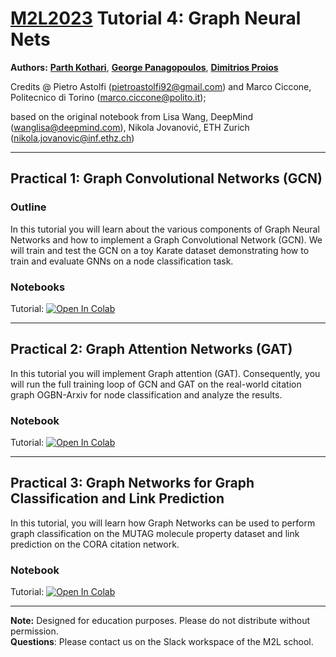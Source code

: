 # [M2L2023](https://www.m2lschool.org/home) Tutorial 4: Graph Neural Nets

**Authors:** **[Parth Kothari](https://thedebugger811.github.io/)**, **[George Panagopoulos](https://geopanag.github.io/#home)**, **[Dimitrios Proios](https://www.linkedin.com/in/dproios/?originalSubdomain=ch)**


Credits @ Pietro Astolfi (pietroastolfi92@gmail.com) and Marco Ciccone, Politecnico di Torino (marco.ciccone@polito.it);

based on the original notebook from Lisa Wang, DeepMind (wanglisa@deepmind.com), Nikola Jovanović, ETH Zurich (nikola.jovanovic@inf.ethz.ch)

--- 

## Practical 1: Graph Convolutional Networks (GCN)

### Outline

In this tutorial you will learn about the various components of Graph Neural Networks and how to implement a Graph Convolutional Network (GCN). We will train and test the GCN on a toy Karate dataset demonstrating how to train and evaluate GNNs on a node classification task.

### Notebooks

Tutorial: [![Open In Colab](https://colab.research.google.com/assets/colab-badge.svg)](https://colab.research.google.com/github/M2Lschool/tutorials2023/blob/main/4_gnn/notebooks/4_1_gcn/4_1_gcn.ipynb)


---

## Practical 2: Graph Attention Networks (GAT)

In this tutorial you will implement Graph attention (GAT). Consequently, you will run the full training loop of GCN and GAT on the real-world citation graph OGBN-Arxiv for node classification and analyze the results.

### Notebook

Tutorial: [![Open In Colab](https://colab.research.google.com/assets/colab-badge.svg)](https://colab.research.google.com/github/M2Lschool/tutorials2023/blob/main/4_gnn/notebooks/4_2_gat/4_2_gat.ipynb)


---

## Practical 3: Graph Networks for Graph Classification and Link Prediction

In this tutorial, you will learn how Graph Networks can be used to perform graph classification on the MUTAG molecule property dataset and link prediction on the CORA citation network.

### Notebook

Tutorial: [![Open In Colab](https://colab.research.google.com/assets/colab-badge.svg)](https://colab.research.google.com/github/M2Lschool/tutorials2023/blob/main/4_gnn/notebooks/4_3_gnn_advanced/4_3_gnn_advanced.ipynb)


---

**Note:** Designed for education purposes. Please do not distribute without permission.
<br>
**Questions**: Please contact us on the Slack workspace of the M2L school.
